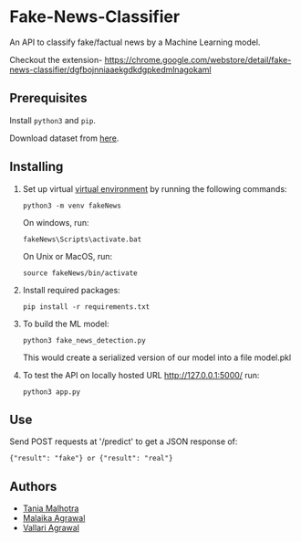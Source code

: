 # Fake-News-Classifier
An API to classify fake/factual news by a Machine Learning model.  

Checkout the extension-
https://chrome.google.com/webstore/detail/fake-news-classifier/dgfbojnniaaekgdkdgpkedmlnagokaml

## Prerequisites

Install `python3` and `pip`.

Download dataset from [here](https://drive.google.com/file/d/1eVYHo4sowg0NBiX8aJmG8-4p_pZAXlVQ/view?usp=sharing).

## Installing

1. Set up virtual [virtual environment](https://docs.python.org/3/tutorial/venv.html) by running the following commands:
    ```
    python3 -m venv fakeNews
    ```
    On windows, run: 
    ```
    fakeNews\Scripts\activate.bat
    ```
    On Unix or MacOS, run:
    ```
    source fakeNews/bin/activate
    ```

2. Install required packages:
    ```
    pip install -r requirements.txt
    ```

3. To build the ML model:
    ```
    python3 fake_news_detection.py 
    ```
    This would create a serialized version of our model into a file model.pkl
4. To test the API on locally hosted URL http://127.0.0.1:5000/ run:
    ```
    python3 app.py
    ```
## Use

Send POST requests at '/predict' to get a JSON response of:
```
{"result": "fake"} or {"result": "real"}
```
## Authors

- [Tania Malhotra](github.com/TaniaMalhotra)
- [Malaika Agrawal](github.com/malaika2820)
- [Vallari Agrawal](github.com/vallariag)
